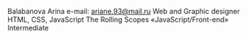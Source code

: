 Balabanova Arina
e-mail: ariane.93@mail.ru
Web and Graphic designer
HTML, CSS, JavaScript
The Rolling Scopes «JavaScript/Front-end»
Intermediate